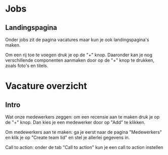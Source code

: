 # Jobs


## Landingspagina

Onder jobs zit de pagina vacatures maar kun je ook landingspagina's maken.



Om een rij toe te voegen druk je op de "+" knop. Daaronder kan je nog verschillende componenten aanmaken door op de "+" knop te drukken, zoals foto's en titels.



# Vacature overzicht

## Intro

Wat onze medewerkers zeggen: om een recensie aan te maken druk je op de "+" knop. Dan kies je een medewerker door op "Add" te klikken. 

Om medewerkers aan te maken: ga je eerst naar de pagina "Medewerkers" en klik je op "Create team lid" en stel je allerlei gegevens in.

Call to action: onder de tab "Call to action" kun je een call to action instellen